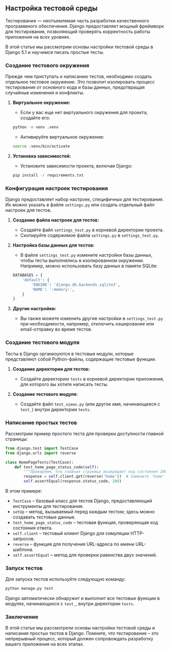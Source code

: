 ## Настройка тестовой среды

Тестирование — неотъемлемая часть разработки качественного программного обеспечения. Django предоставляет мощный фреймворк для тестирования, позволяющий проверять корректность работы приложения на всех уровнях. 

В этой статье мы рассмотрим основы настройки тестовой среды в Django 5.1 и научимся писать простые тесты.

### Создание тестового окружения

Прежде чем приступать к написанию тестов, необходимо создать отдельное тестовое окружение. Это позволит изолировать процесс тестирования от основного кода и базы данных, предотвращая случайные изменения и конфликты.

1. **Виртуальное окружение:** 
    - Если у вас еще нет виртуального окружения для проекта, создайте его:
    ```bash
    python -m venv .venv
    ```
    - Активируйте виртуальное окружение:
    ```bash
    source .venv/bin/activate
    ```

2. **Установка зависимостей:**
    - Установите зависимости проекта, включая Django:
    ```bash
    pip install -r requirements.txt
    ```

### Конфигурация настроек тестирования

Django предоставляет набор настроек, специфичных для тестирования. Их можно указать в файле `settings.py` или создать отдельный файл настроек для тестов.

1. **Создание файла настроек для тестов:**
    - Создайте файл `settings_test.py` в корневой директории проекта.
    - Скопируйте содержимое файла `settings.py` в `settings_test.py`.

2. **Настройка базы данных для тестов:**
    - В файле `settings_test.py` измените настройки базы данных, чтобы тесты выполнялись в изолированном окружении. Например, можно использовать базу данных в памяти SQLite:
    ```python
    DATABASES = {
        'default': {
            'ENGINE': 'django.db.backends.sqlite3',
            'NAME': ':memory:',
        }
    }
    ```

3. **Другие настройки:**
    - Вы также можете изменить другие настройки в `settings_test.py` при необходимости, например, отключить кэширование или email-отправку во время тестов.

### Создание тестового модуля

Тесты в Django организуются в тестовые модули, которые представляют собой Python-файлы, содержащие тестовые функции. 

1. **Создание директории для тестов:**
    - Создайте директорию `tests` в корневой директории приложения, для которого вы хотите написать тесты.

2. **Создание тестового модуля:**
    - Создайте файл `test_views.py` (или другое имя, начинающееся с `test_`) внутри директории `tests`.

### Написание простых тестов

Рассмотрим пример простого теста для проверки доступности главной страницы:

```python
from django.test import TestCase
from django.urls import reverse

class HomePageTests(TestCase):
    def test_home_page_status_code(self):
        """Проверяем, что главная страница возвращает код состояния 200."""
        response = self.client.get(reverse('home'))  # Замените 'home' на имя вашего URL-шаблона
        self.assertEqual(response.status_code, 200)
```

В этом примере:

- `TestCase` – базовый класс для тестов Django, предоставляющий инструменты для тестирования.
- `setUp` – метод, вызываемый перед каждым тестом; здесь можно создавать тестовые данные.
- `test_home_page_status_code` – тестовая функция, проверяющая код состояния ответа.
- `self.client` – тестовый клиент Django для симуляции HTTP-запросов.
- `reverse` – функция для получения URL-адреса по имени URL-шаблона.
- `self.assertEqual` – метод для проверки равенства двух значений.

### Запуск тестов

Для запуска тестов используйте следующую команду:

```bash
python manage.py test
```

Django автоматически обнаружит и выполнит все тестовые функции в модулях, начинающихся с `test_`, внутри директории `tests`.

### Заключение

В этой статье мы рассмотрели основы настройки тестовой среды и написания простых тестов в Django.  Помните, что тестирование – это непрерывный процесс, который должен сопровождать разработку вашего приложения на всех этапах.
